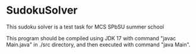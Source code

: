 # SudokuSolver
This sudoku solver is a test task for MCS SPbSU summer school

This program should be compiled using JDK 17 with command "javac Main.java" in ./src directory, and then executed with command "java Main".
